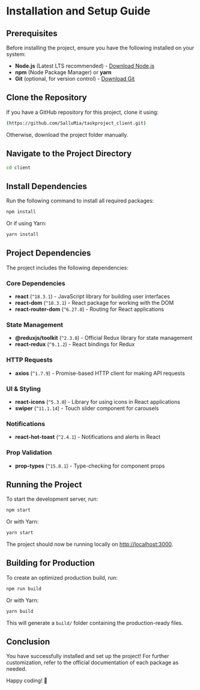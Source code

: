 # Installation and Setup Guide 

## Prerequisites
Before installing the project, ensure you have the following installed on your system:

- **Node.js** (Latest LTS recommended) - [Download Node.js](https://nodejs.org/)
- **npm** (Node Package Manager) or **yarn**
- **Git** (optional, for version control) - [Download Git](https://git-scm.com/)

## Clone the Repository
If you have a GitHub repository for this project, clone it using:
```sh
(https://github.com/SalluMia/taskproject_client.git)
```
Otherwise, download the project folder manually.

## Navigate to the Project Directory
```sh
cd client
```

## Install Dependencies
Run the following command to install all required packages:
```sh
npm install
```
Or if using Yarn:
```sh
yarn install
```

## Project Dependencies
The project includes the following dependencies:

### Core Dependencies
- **react** (`^18.3.1`) - JavaScript library for building user interfaces
- **react-dom** (`^18.3.1`) - React package for working with the DOM
- **react-router-dom** (`^6.27.0`) - Routing for React applications

### State Management
- **@reduxjs/toolkit** (`^2.3.0`) - Official Redux library for state management
- **react-redux** (`^9.1.2`) - React bindings for Redux

### HTTP Requests
- **axios** (`^1.7.9`) - Promise-based HTTP client for making API requests

### UI & Styling
- **react-icons** (`^5.3.0`) - Library for using icons in React applications
- **swiper** (`^11.1.14`) - Touch slider component for carousels

### Notifications
- **react-hot-toast** (`^2.4.1`) - Notifications and alerts in React

### Prop Validation
- **prop-types** (`^15.8.1`) - Type-checking for component props

## Running the Project
To start the development server, run:
```sh
npm start
```
Or with Yarn:
```sh
yarn start
```

The project should now be running locally on [http://localhost:3000](http://localhost:3000).

## Building for Production
To create an optimized production build, run:
```sh
npm run build
```
Or with Yarn:
```sh
yarn build
```

This will generate a `build/` folder containing the production-ready files.

## Conclusion
You have successfully installed and set up the project! For further customization, refer to the official documentation of each package as needed.

Happy coding! 🚀

